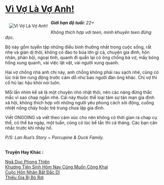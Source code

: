 <a href="https://utruyen.com/vi-vo-la-vo-anh/9278/" title="Vì Vợ Là Vợ Anh!"><h1>Vì Vợ Là Vợ Anh!</h1></a><div style="display:table"><img align="right" style="float: left; padding: 10px;" src="https://utruyen.com/images/story/200x260/vi-vo-la-vo-anh.jpg" alt="Vì Vợ Là Vợ Anh!"><b><i>Giới hạn độ tuổi:</i></b><i> 22+</i><p></p><i>Không thích hợp với teen, mình khuyên teen đừng đọc.</i><p></p>Bộ này gồm tuyển tập những điều bình thường nhất trong cuộc sống, rất nhẹ và giản dị thôi, không có đao to búa lớn gì cả, chuyện gia đình, hôn nhân, phản bội, ngoại tình, quanh đi quẩn lại có ông chồng bà vợ, mấy bóng hồng xung quanh, vài việc lặt vặt, vài người xung quanh.<p></p>Hai vợ chồng nhà anh chị này, anh chồng không phải rau sạch nhé, cũng có lúc trái tim rung động trước cám dỗ như bao người đàn ông khác. Chị vợ thì cổ hủ lạc hậu khỏi nói luôn.<p></p>Mỗi lần nhím kể sẽ là một chuyện nhỏ nhặt thôi, nên các nàng đừng thắc mắc vì sao chap ngắn nhé. Cái này thuộc thể loại tâm sự tản mạn gia đình xã hội, không thích hợp với những người yêu phong cách sôi động, cuồng nhiệt nồng cháy hoặc trẻ trung chưa lập gia đình.<p></p>Viết ONGOING và viết theo cảm xúc cho nên không có thời gian ra chap cụ thể, có thể ba ngày, một tuần, cũng có lúc bế tắc thì cả tháng. Các bạn cân nhắc trước khi nhảy hố.<p></p><i>P/S: Lan Rua’s Story ~ Porcupine & Duck Family.</i></div><p><br><b>Truyện Hay Khác :</b></p><a href="https://utruyen.com/nga-duc-phong-thien/8438/" alt="Ngã Dục Phong Thiên">Ngã Dục Phong Thiên</a><br/><a href="https://github.com/quanluxury/ngontinhhot/tree/master/truyenhay/20871/" alt="Khương Tiên Sinh Hôm Nay Cũng Muốn Công Khai">Khương Tiên Sinh Hôm Nay Cũng Muốn Công Khai</a><br/><a href="https://www.flickr.com/photos/183745219@N08/49133204077/" alt="Cuộc Hôn Nhân Bất Đắc Dĩ">Cuộc Hôn Nhân Bất Đắc Dĩ</a><br/><a href="https://truyenhot2019.blogspot.com/2019/12/thieu-gia-bi-bo-roi.html" alt="Thiếu Gia Bị Bỏ Rơi">Thiếu Gia Bị Bỏ Rơi</a><br/>